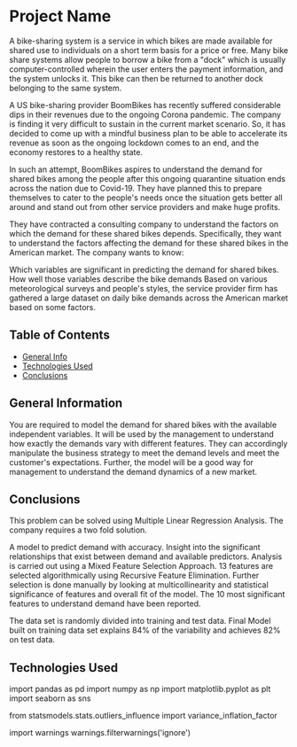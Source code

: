 # Project Name
 A bike-sharing system is a service in which bikes are made available for shared use to individuals on a short term basis for a price or free. Many bike share systems allow people to borrow a bike from a "dock" which is usually computer-controlled wherein the user enters the payment information, and the system unlocks it. This bike can then be returned to another dock belonging to the same system.


A US bike-sharing provider BoomBikes has recently suffered considerable dips in their revenues due to the ongoing Corona pandemic. The company is finding it very difficult to sustain in the current market scenario. So, it has decided to come up with a mindful business plan to be able to accelerate its revenue as soon as the ongoing lockdown comes to an end, and the economy restores to a healthy state. 


In such an attempt, BoomBikes aspires to understand the demand for shared bikes among the people after this ongoing quarantine situation ends across the nation due to Covid-19. They have planned this to prepare themselves to cater to the people's needs once the situation gets better all around and stand out from other service providers and make huge profits.


They have contracted a consulting company to understand the factors on which the demand for these shared bikes depends. Specifically, they want to understand the factors affecting the demand for these shared bikes in the American market. The company wants to know:

Which variables are significant in predicting the demand for shared bikes.
How well those variables describe the bike demands
Based on various meteorological surveys and people's styles, the service provider firm has gathered a large dataset on daily bike demands across the American market based on some factors. 


## Table of Contents
* [General Info](#general-information)
* [Technologies Used](#technologies-used)
* [Conclusions](#conclusions)

<!-- You can include any other section that is pertinent to your problem -->

## General Information
You are required to model the demand for shared bikes with the available independent variables. It will be used by the management to understand how exactly the demands vary with different features. They can accordingly manipulate the business strategy to meet the demand levels and meet the customer's expectations. Further, the model will be a good way for management to understand the demand dynamics of a new market. 

<!-- You don't have to answer all the questions - just the ones relevant to your project. -->

## Conclusions
This problem can be solved using Multiple Linear Regression Analysis. The company requires a two fold solution.

A model to predict demand with accuracy.
Insight into the significant relationships that exist between demand and available predictors.
Analysis is carried out using a Mixed Feature Selection Approach. 13 features are selected algorithmically using Recursive Feature Elimination. Further selection is done manually by looking at multicollinearity and statistical significance of features and overall fit of the model. The 10 most significant features to understand demand have been reported.

The data set is randomly divided into training and test data. Final Model built on training data set explains 84% of the variability and achieves 82% on test data.

<!-- You don't have to answer all the questions - just the ones relevant to your project. -->


## Technologies Used
import pandas as pd
import numpy as np
import matplotlib.pyplot as plt
import seaborn as sns

from statsmodels.stats.outliers_influence import variance_inflation_factor

import warnings
warnings.filterwarnings('ignore')

<!-- As the libraries versions keep on changing, it is recommended to mention the version of library used in this project -->







<!-- Optional -->
<!-- ## License -->
<!-- This project is open source and available under the [... License](). -->

<!-- You don't have to include all sections - just the one's relevant to your project -->
